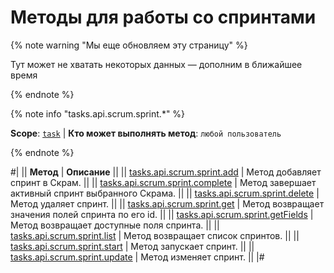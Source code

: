 # Методы для работы со спринтами

{% note warning "Мы еще обновляем эту страницу" %}

Тут может не хватать некоторых данных — дополним в ближайшее время

{% endnote %}

{% note info "tasks.api.scrum.sprint.*" %}

**Scope**: [`task`](../../../scopes/permissions.md) | **Кто может выполнять метод**: `любой пользователь`

{% endnote %}

#|
|| **Метод** | **Описание** ||
|| [tasks.api.scrum.sprint.add](./tasks-api-scrum-sprint-add.md) | Метод добавляет спринт в Скрам. ||
|| [tasks.api.scrum.sprint.complete](./tasks-api-scrum-sprint-complete.md) | Метод завершает активный спринт выбранного Скрама. ||
|| [tasks.api.scrum.sprint.delete](./tasks-api-scrum-sprint-delete.md) | Метод удаляет спринт. ||
|| [tasks.api.scrum.sprint.get](./tasks-api-scrum-sprint-get.md) | Метод возвращает значения полей спринта по его id. ||
|| [tasks.api.scrum.sprint.getFields](./tasks-api-scrum-sprint-get-fields.md) | Метод возвращает доступные поля спринта. ||
|| [tasks.api.scrum.sprint.list](./tasks-api-scrum-sprint-list.md) | Метод возвращает список спринтов. ||
|| [tasks.api.scrum.sprint.start](./tasks-api-scrum-sprint-start.md) | Метод запускает спринт. ||
|| [tasks.api.scrum.sprint.update](./tasks-api-scrum-sprint-update.md) | Метод изменяет спринт. ||
|#